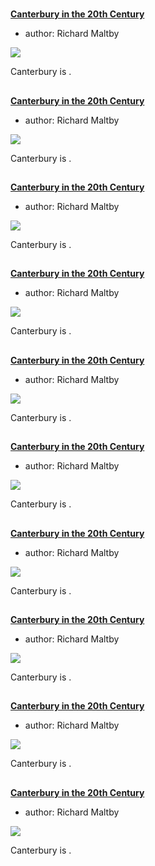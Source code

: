 <param ve-config 
       title="Canterbury"
       banner="images/20c.jpg"
       layout="index">

#

##
**[Canterbury in the 20th Century](/canterbury/20c-canterbury-overview)**

- author: Richard Maltby

![](https://iiif.juncture-digital.org/thumbnail?url=https://raw.githubusercontent.com/kent-map/kent/main/canterbury/images/xxx.JPG)

Canterbury is .

##
**[Canterbury in the 20th Century](/canterbury/20c-canterbury-overview)**

- author: Richard Maltby

![](https://iiif.juncture-digital.org/thumbnail?url=https://raw.githubusercontent.com/kent-map/kent/main/canterbury/images/xxx.JPG)

Canterbury is .

##
**[Canterbury in the 20th Century](/canterbury/20c-canterbury-overview)**

- author: Richard Maltby

![](https://iiif.juncture-digital.org/thumbnail?url=https://raw.githubusercontent.com/kent-map/kent/main/canterbury/images/xxx.JPG)

Canterbury is .

##
**[Canterbury in the 20th Century](/canterbury/20c-canterbury-overview)**

- author: Richard Maltby

![](https://iiif.juncture-digital.org/thumbnail?url=https://raw.githubusercontent.com/kent-map/kent/main/canterbury/images/xxx.JPG)

Canterbury is .

##
**[Canterbury in the 20th Century](/canterbury/20c-canterbury-overview)**

- author: Richard Maltby

![](https://iiif.juncture-digital.org/thumbnail?url=https://raw.githubusercontent.com/kent-map/kent/main/canterbury/images/xxx.JPG)

Canterbury is .

##
**[Canterbury in the 20th Century](/canterbury/20c-canterbury-overview)**

- author: Richard Maltby

![](https://iiif.juncture-digital.org/thumbnail?url=https://raw.githubusercontent.com/kent-map/kent/main/canterbury/images/xxx.JPG)

Canterbury is .






##
**[Canterbury in the 20th Century](/canterbury/20c-canterbury-overview)**

- author: Richard Maltby

![](https://iiif.juncture-digital.org/thumbnail?url=https://raw.githubusercontent.com/kent-map/kent/main/canterbury/images/xxx.JPG)

Canterbury is .

##
**[Canterbury in the 20th Century](/canterbury/20c-canterbury-overview)**

- author: Richard Maltby

![](https://iiif.juncture-digital.org/thumbnail?url=https://raw.githubusercontent.com/kent-map/kent/main/canterbury/images/xxx.JPG)

Canterbury is .

##
**[Canterbury in the 20th Century](/canterbury/20c-canterbury-overview)**

- author: Richard Maltby

![](https://iiif.juncture-digital.org/thumbnail?url=https://raw.githubusercontent.com/kent-map/kent/main/canterbury/images/xxx.JPG)

Canterbury is .

##
**[Canterbury in the 20th Century](/canterbury/20c-canterbury-overview)**

- author: Richard Maltby

![](https://iiif.juncture-digital.org/thumbnail?url=https://raw.githubusercontent.com/kent-map/kent/main/canterbury/images/xxx.JPG)

Canterbury is .
